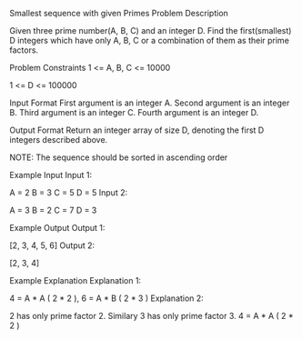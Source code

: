 Smallest sequence with given Primes
Problem Description

Given three prime number(A, B, C) and an integer D. Find the first(smallest) D integers which have only A, B, C or a combination of them as their prime factors.



Problem Constraints
1 <= A, B, C <= 10000

1 <= D <= 100000



Input Format
First argument is an integer A.
Second argument is an integer B.
Third argument is an integer C.
Fourth argument is an integer D.



Output Format
Return an integer array of size D, denoting the first D integers described above.

NOTE: The sequence should be sorted in ascending order



Example Input
Input 1:

 A = 2
 B = 3
 C = 5
 D = 5
Input 2:

 A = 3
 B = 2
 C = 7
 D = 3


Example Output
Output 1:

 [2, 3, 4, 5, 6]
Output 2:

 [2, 3, 4]


Example Explanation
Explanation 1:

 4 = A * A ( 2 * 2 ), 6 = A * B ( 2 * 3 )
Explanation 2:

 2 has only prime factor 2. Similary 3 has only prime factor 3. 4 = A * A ( 2 * 2 )